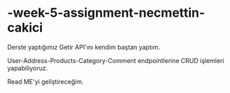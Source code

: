 # -week-5-assignment-necmettin-cakici

Derste yaptığımız Getir API'ını kendim baştan yaptım.

User-Address-Products-Category-Comment endpointlerine CRUD işlemleri yapabiliyoruz. 

Read ME'yi geliştireceğim.
